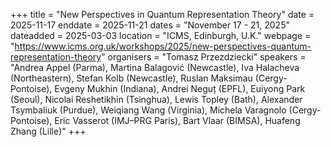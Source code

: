 +++
title = "New Perspectives in Quantum Representation Theory"
date = 2025-11-17
enddate = 2025-11-21
dates = "November 17 - 21, 2025"
dateadded = 2025-03-03
location = "ICMS, Edinburgh, U.K."
webpage = "https://www.icms.org.uk/workshops/2025/new-perspectives-quantum-representation-theory"
organisers = "Tomasz Przezdziecki"
speakers = "Andrea Appel (Parma), Martina Balagović (Newcastle), Iva Halacheva (Northeastern), Stefan Kolb (Newcastle), Ruslan Maksimau (Cergy-Pontoise), Evgeny Mukhin (Indiana), Andrei Neguț (EPFL), Euiyong Park (Seoul), Nicolai Reshetikhin (Tsinghua), Lewis Topley (Bath), Alexander Tsymbaliuk (Purdue), Weiqiang Wang (Virginia), Michela Varagnolo (Cergy-Pontoise), Eric Vasserot (IMJ–PRG Paris), Bart Vlaar (BIMSA), Huafeng Zhang (Lille)"
+++
